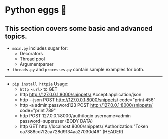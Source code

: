 # Python eggs :egg:

This section covers some basic and advanced topics.
---

- `main.py` includes sugar for:
	- Decorators
	- Thread pool
	- Argumentparser
- `threads.py` and `processes.py` contain sample examples for both.

---

- `pip install httpie`
Usage: 
	- `http <url>` to GET
	- http http://127.0.0.1:8000/snippets/ Accept:application/json
	- http --json POST http://127.0.0.1:8000/snippets/ code="print 456"
	- http -a admin:password123 POST http://127.0.0.1:8000/snippets/ code="print 789"
	- http POST 127.0.0.1:8000/auth/login username=admin password=superuser (BODY DATA)
	- http GET http://localhost:8000/snippets/ Authorization:"Token ca7388cd7f2ca728d9134aa27030d46" (HEADER)

